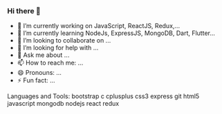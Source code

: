 ### Hi there 👋

<!--
**nilesh4597/nilesh4597** is a ✨ _special_ ✨ repository because its `README.md` (this file) appears on your GitHub profile.

Here are some ideas to get you started:-->

- 🔭 I’m currently working on JavaScript, ReactJS, Redux,...
- 🌱 I’m currently learning NodeJs, ExpressJS, MongoDB, Dart, Flutter...
- 👯 I’m looking to collaborate on ...
- 🤔 I’m looking for help with ...
- 💬 Ask me about ...
- 📫 How to reach me: ...
- 😄 Pronouns: ...
- ⚡ Fun fact: ...



Languages and Tools:
bootstrap c cplusplus css3 express git html5 javascript mongodb nodejs react redux 
